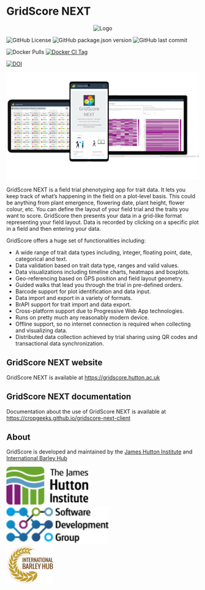 # GridScore NEXT

<p align="center">
  <img src="https://raw.githubusercontent.com/cropgeeks/gridscore-next-client/main/public/img/gridscore-next-text.svg?sanitize=true" width="200" alt="Logo">
</p>

![GitHub License](https://img.shields.io/github/license/cropgeeks/gridscore-next-client?style=for-the-badge&logo=apache)
![GitHub package.json version](https://img.shields.io/github/package-json/v/cropgeeks/gridscore-next-client?style=for-the-badge)
![GitHub last commit](https://img.shields.io/github/last-commit/cropgeeks/gridscore-next-client?style=for-the-badge&logo=git)

![Docker Pulls](https://img.shields.io/docker/pulls/cropgeeks/gridscore-next?style=for-the-badge)
[![Docker CI Tag](https://img.shields.io/github/actions/workflow/status/cropgeeks/gridscore-next-client/docker-ci-multi-arch.yml?label=Docker%20CI%20Push&logo=github&style=for-the-badge)](https://img.shields.io/github/actions/workflow/status/cropgeeks/gridscore-next-client/docker-ci-multi-arch.yml)

[![DOI](https://zenodo.org/badge/270078734.svg?style=flat-square)](https://zenodo.org/badge/latestdoi/270078734)

<img src="docs/img/readme.png" style="max-width: 100%;" alt="GridScore running on various devices">

GridScore NEXT is a field trial phenotyping app for trait data. It lets you keep track of what’s happening in the field on a plot-level basis. This could be anything from plant emergence, flowering date, plant height, flower colour, etc. You can define the layout of your field trial and the traits you want to score. GridScore then presents your data in a grid-like format representing your field layout. Data is recorded by clicking on a specific plot in a field and then entering your data.

GridScore offers a huge set of functionalities including:

- A wide range of trait data types including, integer, floating point, date, categorical and text.
- Data validation based on trait data type, ranges and valid values.
- Data visualizations including timeline charts, heatmaps and boxplots.
- Geo-referencing based on GPS position and field layout geometry.
- Guided walks that lead you through the trial in pre-defined orders.
- Barcode support for plot identification and data input.
- Data import and export in a variety of formats.
- BrAPI support for trait import and data export.
- Cross-platform support due to Progressive Web App technologies.
- Runs on pretty much any reasonably modern device.
- Offline support, so no internet connection is required when collecting and visualizing data.
- Distributed data collection achieved by trial sharing using QR codes and transactional data synchronization.


## GridScore NEXT website

GridScore NEXT is available at https://gridscore.hutton.ac.uk

## GridScore NEXT documentation

Documentation about the use of GridScore NEXT is available at https://cropgeeks.github.io/gridscore-next-client

## About

GridScore is developed and maintained by the [James Hutton Institute](https://www.hutton.ac.uk) and [International Barley Hub](https://barleyhub.org)

<img src="docs/img/hutton-black.svg" height="100" alt="Logo">
<br/>
<img src="docs/img/ics-sdg-black.svg" height="100" alt="Logo">
<br/>
<img src="docs/img/ibh.svg" height="100" alt="IBH Logo">